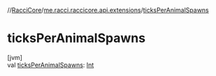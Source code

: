 //[RacciCore](../../index.md)/[me.racci.raccicore.api.extensions](index.md)/[ticksPerAnimalSpawns](ticks-per-animal-spawns.md)

# ticksPerAnimalSpawns

[jvm]\
val [ticksPerAnimalSpawns](ticks-per-animal-spawns.md): [Int](https://kotlinlang.org/api/latest/jvm/stdlib/kotlin/-int/index.html)
